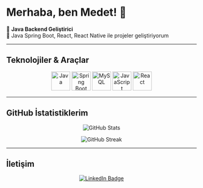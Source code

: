# Merhaba, ben Medet! 👋

🚀 **Java Backend Geliştirici**  
🔭 Java Spring Boot, React, React Native ile projeler geliştiriyorum  

---

## Teknolojiler & Araçlar

<p align="center">
  <img src="https://cdn.jsdelivr.net/gh/devicons/devicon/icons/java/java-original.svg" alt="Java" width="50" height="50" />
  <img src="https://cdn.jsdelivr.net/gh/devicons/devicon/icons/spring/spring-original.svg" alt="Spring Boot" width="50" height="50" />
  <img src="https://cdn.jsdelivr.net/gh/devicons/devicon/icons/mysql/mysql-original.svg" alt="MySQL" width="50" height="50" />
  <img src="https://cdn.jsdelivr.net/gh/devicons/devicon/icons/javascript/javascript-original.svg" alt="JavaScript" width="50" height="50" />
  <img src="https://cdn.jsdelivr.net/gh/devicons/devicon/icons/react/react-original.svg" alt="React" width="50" height="50" />
</p>

---

## GitHub İstatistiklerim

<p align="center">
  <img src="https://github-readme-stats.vercel.app/api?username=medetbr&show_icons=true&theme=radical" alt="GitHub Stats" />
</p>

<p align="center">
  <img src="https://github-readme-streak-stats.herokuapp.com/?user=medetbr&theme=radical" alt="GitHub Streak" />
</p>

---

## İletişim

<p align="center">
  <a href="https://linkedin.com/in/medet-berimen-475586201" target="_blank" rel="noopener noreferrer">
    <img src="https://img.shields.io/badge/LinkedIn-0A66C2?style=for-the-badge&logo=linkedin&logoColor=white" alt="LinkedIn Badge" />
  </a>
</p>
